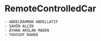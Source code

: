 # RemoteControlledCar

```
- ABDELRAHMAN ABDELLATIF
- ŞAHİN ALÇIN
- AYHAN ARSLAN MADEN 
- YOUSSOF RAHEB
```
